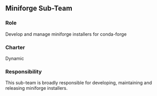 ## Miniforge Sub-Team

### Role

Develop and manage miniforge installers for conda-forge

### Charter

Dynamic

### Responsibility

This sub-team is broadly responsible for developing, maintaining and releasing
miniforge installers.
